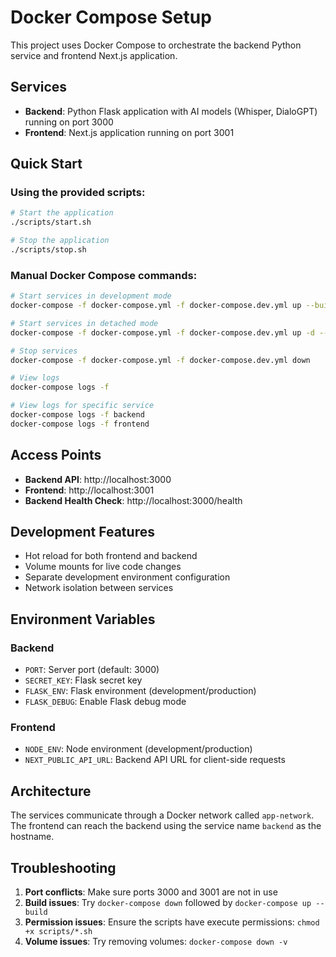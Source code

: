 # Docker Compose Setup

This project uses Docker Compose to orchestrate the backend Python service and frontend Next.js application.

## Services

- **Backend**: Python Flask application with AI models (Whisper, DialoGPT) running on port 3000
- **Frontend**: Next.js application running on port 3001

## Quick Start

### Using the provided scripts:

```bash
# Start the application
./scripts/start.sh

# Stop the application  
./scripts/stop.sh
```

### Manual Docker Compose commands:

```bash
# Start services in development mode
docker-compose -f docker-compose.yml -f docker-compose.dev.yml up --build

# Start services in detached mode
docker-compose -f docker-compose.yml -f docker-compose.dev.yml up -d --build

# Stop services
docker-compose -f docker-compose.yml -f docker-compose.dev.yml down

# View logs
docker-compose logs -f

# View logs for specific service
docker-compose logs -f backend
docker-compose logs -f frontend
```

## Access Points

- **Backend API**: http://localhost:3000
- **Frontend**: http://localhost:3001
- **Backend Health Check**: http://localhost:3000/health

## Development Features

- Hot reload for both frontend and backend
- Volume mounts for live code changes
- Separate development environment configuration
- Network isolation between services

## Environment Variables

### Backend
- `PORT`: Server port (default: 3000)
- `SECRET_KEY`: Flask secret key
- `FLASK_ENV`: Flask environment (development/production)
- `FLASK_DEBUG`: Enable Flask debug mode

### Frontend
- `NODE_ENV`: Node environment (development/production)
- `NEXT_PUBLIC_API_URL`: Backend API URL for client-side requests

## Architecture

The services communicate through a Docker network called `app-network`. The frontend can reach the backend using the service name `backend` as the hostname.

## Troubleshooting

1. **Port conflicts**: Make sure ports 3000 and 3001 are not in use
2. **Build issues**: Try `docker-compose down` followed by `docker-compose up --build`
3. **Permission issues**: Ensure the scripts have execute permissions: `chmod +x scripts/*.sh`
4. **Volume issues**: Try removing volumes: `docker-compose down -v` 
